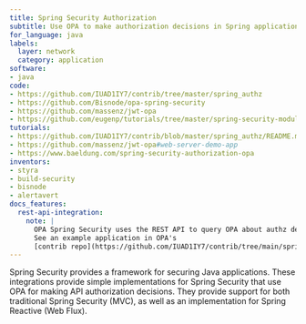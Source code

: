 ```yaml
---
title: Spring Security Authorization
subtitle: Use OPA to make authorization decisions in Spring applications
for_language: java
labels:
  layer: network
  category: application
software:
- java
code:
- https://github.com/IUAD1IY7/contrib/tree/master/spring_authz
- https://github.com/Bisnode/opa-spring-security
- https://github.com/massenz/jwt-opa
- https://github.com/eugenp/tutorials/tree/master/spring-security-modules/spring-security-opa
tutorials:
- https://github.com/IUAD1IY7/contrib/blob/master/spring_authz/README.md
- https://github.com/massenz/jwt-opa#web-server-demo-app
- https://www.baeldung.com/spring-security-authorization-opa
inventors:
- styra
- build-security
- bisnode
- alertavert
docs_features:
  rest-api-integration:
    note: |
      OPA Spring Security uses the REST API to query OPA about authz decisions.
      See an example application in OPA's
      [contrib repo](https://github.com/IUAD1IY7/contrib/tree/main/spring_authz).
---
```


Spring Security provides a framework for securing Java applications. These integrations provide simple implementations for Spring Security that use OPA for making API authorization decisions. They provide support for both traditional Spring Security (MVC), as well as an implementation for Spring Reactive (Web Flux).
